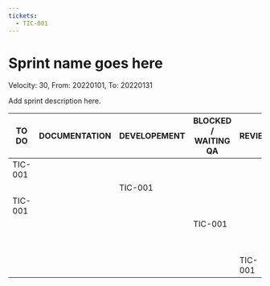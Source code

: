 ```yaml
---
tickets:
  - TIC-001
---
```

# Sprint name goes here
Velocity: 30, From: 20220101, To: 20220131

Add sprint description here.

TO DO    | DOCUMENTATION | DEVELOPEMENT | BLOCKED / WAITING QA | REVIEW  | DONE
-------- | ------------- | ------------ | -------------------- | ------- | ----
 TIC-001 |               |              |                      |         |
         |               |    TIC-001   |                      |         |
 TIC-001 |               |              |                      |         |
         |               |              |       TIC-001        |         |
         |               |              |                      |         | TIC-001
         |               |              |                      | TIC-001 |
